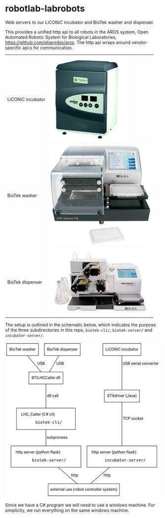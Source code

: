 # robotlab-labrobots

Web servers to our LiCONiC incubator and BioTek washer and dispenser.

This provides a unified http api to all robots in the AROS system,
Open Automated Robotic System for Biological Laboratories, https://github.com/pharmbio/aros.
The http api wraps around vendor-specific api:s for communication.

<table>
<tr>
<td>LiCONiC incubator</td>
<td><img width=250 src=images/incubator.JPG></td>
</tr>
<tr>
<td>BioTek washer</td>
<td><img width=329 src=images/biotek-405-washer.jpg></td>
</tr>
<tr>
<td>BioTek dispenser</td>
<td><img width=329 src=images/biotek-dispenser.jpg></td>
</tr>
</table>

The setup is outlined in the schematic below, which indicates the
purpose of the three subdirectories in this repo, `biotek-cli/`, `biotek-server/` and `incubator-server/`.

<img src=images/overview.svg>

Since we have a C# program we will need to use a windows machine.
For simplicity, we run everything on the same windows machine.
